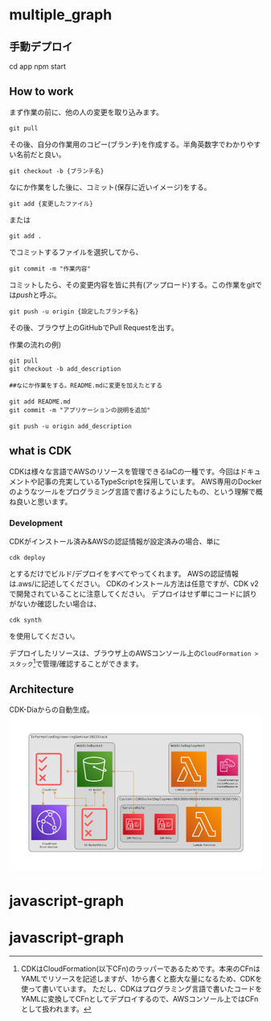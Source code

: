# multiple_graph

## 手動デプロイ

cd app
npm start

## How to work

まず作業の前に、他の人の変更を取り込みます。

```terminal
git pull
```

その後、自分の作業用のコピー(ブランチ)を作成する。半角英数字でわかりやすい名前だと良い。
```terminal
git checkout -b {ブランチ名}
```

なにか作業をした後に、コミット(保存に近いイメージ)をする。
```terminal
git add {変更したファイル}
```
または
```terminal
git add .
```
でコミットするファイルを選択してから、
```terminal
git commit -m "作業内容"
```
コミットしたら、その変更内容を皆に共有(アップロード)する。この作業をgitでは*push*と呼ぶ。
```terminal
git push -u origin {設定したブランチ名}
```
その後、ブラウザ上のGitHubでPull Requestを出す。

作業の流れの例)
```terminal
git pull
git checkout -b add_description

##なにか作業をする。README.mdに変更を加えたとする

git add README.md
git commit -m "アプリケーションの説明を追加"

git push -u origin add_description
```

## what is CDK
CDKは様々な言語でAWSのリソースを管理できるIaCの一種です。今回はドキュメントや記事の充実しているTypeScriptを採用しています。
AWS専用のDockerのようなツールをプログラミング言語で書けるようにしたもの、という理解で概ね良いと思います。
### Development
CDKがインストール済み&AWSの認証情報が設定済みの場合、単に
```shell
cdk deploy
```
とするだけでビルド/デプロイをすべてやってくれます。
AWSの認証情報は.aws/に記述してください。
CDKのインストール方法は任意ですが、CDK v2で開発されていることに注意してください。
デプロイはせず単にコードに誤りがないか確認したい場合は、
```shell
cdk synth
```
を使用してください。

デプロイしたリソースは、ブラウザ上のAWSコンソール上の`CloudFormation > スタック`[^1]で管理/確認することができます。
## Architecture
CDK-Diaからの自動生成。
![Architecture diagram](./md_asset/diagram.png)

[^1]:CDKはCloudFormation(以下CFn)のラッパーであるためです。本来のCFnはYAMLでリソースを記述しますが、1から書くと膨大な量になるため、CDKを使って書いています。
ただし、CDKはプログラミング言語で書いたコードをYAMLに変換してCFnとしてデプロイするので、AWSコンソール上ではCFnとして扱われます。
# javascript-graph
# javascript-graph
